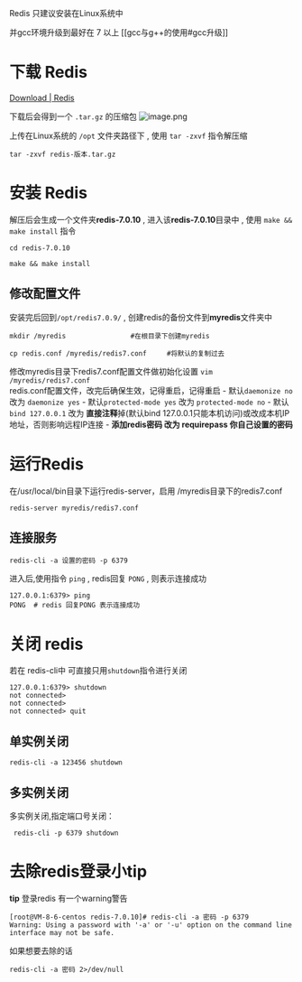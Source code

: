 Redis 只建议安装在Linux系统中

并gcc环境升级到最好在 7 以上 [[gcc与g++的使用#gcc升级]]

# 下载 Redis
[Download | Redis](https://redis.io/download/)

下载后会得到一个 `.tar.gz` 的压缩包
![image.png](https://image-1311137268.cos.ap-chengdu.myqcloud.com/SiYuan/20230405205233.png)

上传在Linux系统的 `/opt` 文件夹路径下 , 使用 `tar -zxvf` 指令解压缩
```shell
tar -zxvf redis-版本.tar.gz
```

# 安装 Redis
解压后会生成一个文件夹**redis-7.0.10** , 进入该**redis-7.0.10**目录中 , 使用 `make &&  make install` 指令
```shell
cd redis-7.0.10

make && make install  
```

## 修改配置文件
安装完后回到`/opt/redis7.0.9/` , 创建redis的备份文件到**myredis**文件夹中
```shell
mkdir /myredis                #在根目录下创建myredis

cp redis.conf /myredis/redis7.conf     #将默认的复制过去
```

修改myredis目录下redis7.conf配置文件做初始化设置
`vim /myredis/redis7.conf `           
redis.conf配置文件，改完后确保生效，记得重启，记得重启
	- 默认`daemonize no` 改为 `daemonize yes`
	- 默认`protected-mode yes` 改为 `protected-mode no`
	- 默认`bind 127.0.0.1` 改为 **直接注释**掉(默认bind 127.0.0.1只能本机访问)或改成本机IP地址，否则影响远程IP连接
	- **添加redis密码 改为 requirepass 你自己设置的密码**


# 运行Redis
在/usr/local/bin目录下运行redis-server，启用 /myredis目录下的redis7.conf
```shell
redis-server myredis/redis7.conf
```

## 连接服务
```sehll
redis-cli -a 设置的密码 -p 6379
```

进入后,使用指令 `ping` , redis回复 `PONG` , 则表示连接成功
```shell
127.0.0.1:6379> ping
PONG  # redis 回复PONG 表示连接成功
```


# 关闭 redis
若在 redis-cli中 可直接只用`shutdown`指令进行关闭
```shell
127.0.0.1:6379> shutdown
not connected>
not connected>
not connected> quit
```

## 单实例关闭
```shell
redis-cli -a 123456 shutdown
```

## 多实例关闭
多实例关闭,指定端口号关闭：
```shell
 redis-cli -p 6379 shutdown
```


# 去除redis登录小tip
**tip** 登录redis 有一个warning警告
```shell
[root@VM-8-6-centos redis-7.0.10]# redis-cli -a 密码 -p 6379
Warning: Using a password with '-a' or '-u' option on the command line interface may not be safe.
```

如果想要去除的话
```
redis-cli -a 密码 2>/dev/null
```